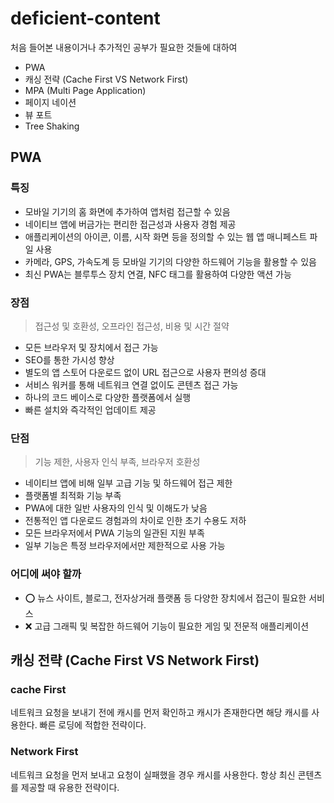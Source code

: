 # deficient-content
처음 들어본 내용이거나 추가적인 공부가 필요한 것들에 대하여

- PWA
- 캐싱 전략 (Cache First VS Network First)
- MPA (Multi Page Application)
- 페이지 네이션
- 뷰 포트
- Tree Shaking

## PWA
### 특징

- 모바일 기기의 홈 화면에 추가하여 앱처럼 접근할 수 있음
- 네이티브 앱에 버금가는 편리한 접근성과 사용자 경험 제공
- 애플리케이션의 아이콘, 이름, 시작 화면 등을 정의할 수 있는 웹 앱 매니페스트 파일 사용
- 카메라, GPS, 가속도계 등 모바일 기기의 다양한 하드웨어 기능을 활용할 수 있음
- 최신 PWA는 블루투스 장치 연결, NFC 태그를 활용하여 다양한 액션 가능

### 장점

> 접근성 및 호환성, 오프라인 접근성, 비용 및 시간 절약
> 
- 모든 브라우저 및 장치에서 접근 가능
- SEO를 통한 가시성 향상
- 별도의 앱 스토어 다운로드 없이 URL 접근으로 사용자 편의성 증대
- 서비스 워커를 통해 네트워크 연결 없이도 콘텐츠 접근 가능
- 하나의 코드 베이스로 다양한 플랫폼에서 실행
- 빠른 설치와 즉각적인 업데이트 제공

### 단점

> 기능 제한, 사용자 인식 부족, 브라우저 호환성
> 
- 네이티브 앱에 비해 일부 고급 기능 및 하드웨어 접근 제한
- 플랫폼별 최적화 기능 부족
- PWA에 대한 일반 사용자의 인식 및 이해도가 낮음
- 전통적인 앱 다운로드 경험과의 차이로 인한 초기 수용도 저하
- 모든 브라우저에서 PWA 기능의 일관된 지원 부족
- 일부 기능은 특정 브라우저에서만 제한적으로 사용 가능

### 어디에 써야 할까

- ⭕ 뉴스 사이트, 블로그, 전자상거래 플랫폼 등 다양한 장치에서 접근이 필요한 서비스
- ❌ 고급 그래픽 및 복잡한 하드웨어 기능이 필요한 게임 및 전문적 애플리케이션

## 캐싱 전략 (Cache First VS Network First)
### cache First
네트워크 요청을 보내기 전에 캐시를 먼저 확인하고 캐시가 존재한다면 해당 캐시를 사용한다.
빠른 로딩에 적합한 전략이다.

### Network First
네트워크 요청을 먼저 보내고 요청이 실패했을 경우 캐시를 사용한다.
항상 최신 콘텐츠를 제공할 때 유용한 전략이다.

